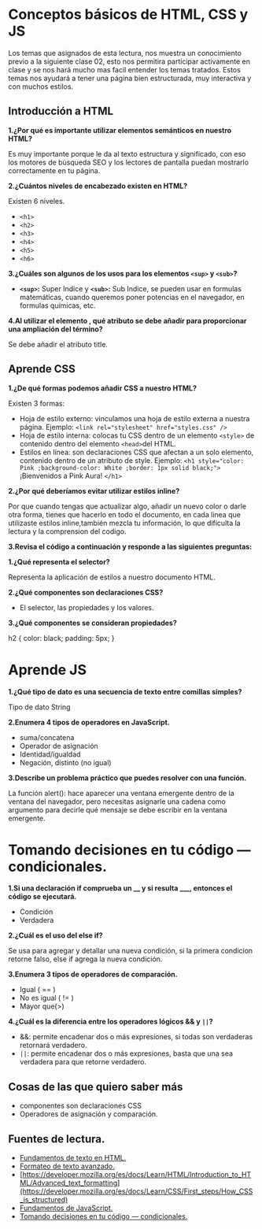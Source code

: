 # **Conceptos básicos de HTML, CSS y JS**

Los temas que asignados de esta lectura, nos muestra un conocimiento previo a la siguiente clase 02, esto nos permitira participar activamente en clase y se nos hará mucho mas facil entender los temas tratados. Estos temas nos ayudará a tener una página bien estructurada, muy interactiva y con muchos estilos.

## Introducción a HTML

**1.¿Por qué es importante utilizar elementos semánticos en nuestro HTML?**

Es muy importante porque le da al texto estructura y significado, con eso los motores de búsqueda SEO y los lectores de pantalla puedan mostrarlo correctamente en tu página.

**2.¿Cuántos niveles de encabezado existen en HTML?**

Existen 6 niveles.

+ `<h1>`
+ `<h2>`
+ `<h3>`
+ `<h4>`
+ `<h5>`
+ `<h6>`

**3.¿Cuáles son algunos de los usos para los elementos `<sup>` y `<sub>`?**

+  **`<sup>`:** Super Indice y **`<sub>`:** Sub Indice, se pueden usar en formulas matemáticas, cuando queremos poner potencias en el navegador, en formulas químicas, etc.

**4.Al utilizar el elemento <abbr>, qué atributo se debe añadir para proporcionar una ampliación del término?**

Se debe añadir el atributo title.

## **Aprende CSS**

**1.¿De qué formas podemos añadir CSS a nuestro HTML?**

Existen 3 formas:
+ Hoja de estilo externo: vinculamos una hoja de estilo externa a nuestra página.
Ejemplo: `<link rel="stylesheet" href="styles.css" />`
+ Hoja de estilo interna: colocas tu CSS dentro de un elemento `<style>` de contenido dentro del elemento `<head>`del HTML.
+ Estilos en línea: son declaraciones CSS que afectan a un solo elemento, contenido dentro de un atributo de style. 
Ejemplo: `<h1 style="color: Pink ;background-color: White ;border: 1px solid black;">`
          ¡Bienvenidos a Pink Aura!
          `</h1>`
  
**2.¿Por qué deberíamos evitar utilizar estilos inline?**

Por que cuando tengas que actualizar algo, añadir un nuevo color o darle otra forma, tienes que hacerlo en todo el documento, en cada linea que utilizaste estilos inline,también mezcla tu información, lo que dificulta la lectura y la comprension del codigo. 

**3.Revisa el código a continuación y responde a las siguientes preguntas:**

**1.¿Qué representa el selector?**

Representa la aplicación de estilos a nuestro documento HTML. 

**2.¿Qué componentes son declaraciones CSS?**

  * El selector, las propiedades y los valores.

**3.¿Qué componentes se consideran propiedades?**

h2 {
     color: black;
     padding: 5px;
   }

# **Aprende JS**

**1.¿Qué tipo de dato es una secuencia de texto entre comillas simples?**

Tipo de dato String

**2.Enumera 4 tipos de operadores en JavaScript.**

* suma/concatena
* Operador de asignación
* Identidad/igualdad
* Negación, distinto (no igual)

**3.Describe un problema práctico que puedes resolver con una función.**

 La función alert(): hace aparecer una ventana emergente dentro de la ventana del navegador, pero necesitas asignarle una cadena como argumento para decirle qué mensaje se debe escribir en la ventana emergente.

# **Tomando decisiones en tu código — condicionales.**

**1.Si una declaración if comprueba un __ y si resulta ___, entonces el código se ejecutará.**

+ Condición  
+  Verdadera

**2.¿Cuál es el uso del else if?**

Se usa para agregar y detallar una nueva condición, si la primera condicion retorne falso, else if agrega la nueva condición.

**3.Enumera 3 tipos de operadores de comparación.**

+ Igual ( == )
+ No es igual ( != )
+ Mayor que(>)

**4.¿Cuál es la diferencia entre los operadores lógicos && y `||`?**

+ &&: permite encadenar dos o más expresiones, si todas son verdaderas retornará verdadero.
+ `||`: permite encadenar dos o más expresiones, basta que una sea verdadera para que retorne verdadero.

## **Cosas de las que quiero saber más**

* componentes son declaraciones CSS
* Operadores de asignación y comparación.

## Fuentes de lectura.

+ [Fundamentos de texto en HTML.](https://developer.mozilla.org/es/docs/Learn/HTML/Introduction_to_HTML/HTML_text_fundamentals)
+ [Formateo de texto avanzado.](https://developer.mozilla.org/es/docs/Learn/HTML/Introduction_to_HTML/Advanced_text_formatting)
+ [https://developer.mozilla.org/es/docs/Learn/HTML/Introduction_to_HTML/Advanced_text_formatting](https://developer.mozilla.org/es/docs/Learn/CSS/First_steps/How_CSS_is_structured)
+ [ Fundamentos de JavaScript.](https://developer.mozilla.org/es/docs/Learn/Getting_started_with_the_web/JavaScript_basics)
+ [Tomando decisiones en tu código — condicionales.](https://developer.mozilla.org/es/docs/Learn/JavaScript/Building_blocks/conditionals)






